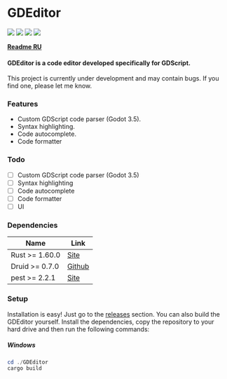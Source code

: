 # GDEditor

![](https://img.shields.io/github/stars/megaredb/GDEditor.svg) ![](https://img.shields.io/github/tag/megaredb/GDEditor.svg) ![](https://img.shields.io/github/release/megaredb/GDEditor.svg) ![](https://img.shields.io/github/issues/megaredb/GDEditor.svg)

**[Readme RU]()**

#### GDEditor is a code editor developed specifically for GDScript.
This project is currently under development and may contain bugs.
If you find one, please let me know.

### Features

- Custom GDScript code parser (Godot 3.5).
- Syntax highlighting.
- Code autocomplete.
- Code formatter

### Todo

- [ ] Custom GDScript code parser (Godot 3.5)
- [ ] Syntax highlighting
- [ ] Code autocomplete
- [ ] Code formatter
- [ ] UI

### Dependencies

| Name  | Link |
| ------------- | ------------- |
| Rust >= 1.60.0 | [Site](https://www.rust-lang.org/) |
| Druid >= 0.7.0 | [Github](https://github.com/linebender/druid) |
| pest >= 2.2.1 | [Site](https://pest.rs) |

### Setup

Installation is easy! Just go to the [releases](https://github.com/megaredb/GDEditor/releases) section.
You can also build the GDEditor yourself. Install the dependencies, copy the repository to your hard drive and then run the following commands:

##### Windows

```powershell
cd ./GDEditor
cargo build
```
